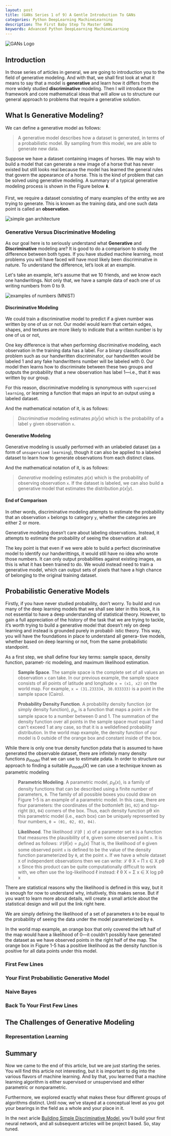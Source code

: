 ```yaml
---
layout: post
title: (GANs Series 1 of 9) A Gentle Introduction To GANs
categories: Python DeepLearning MachineLearning
description: The First Baby Step To Master GANs
keywords: Advanced Python DeepLearning MachineLearning
---
```


![GANs Logo](/images/blog/deep-learning.png)


## Introduction

In those series of articles in general, we are going to introduction you to the field of 
generative modeling. And with that, we shall first look at what it means to say that 
a model is **generative** and learn how it differs from the more widely studied 
**discriminative** modeling. Then I will introduce the framework and core 
mathematical ideas that will allow us to structure our general
approach to problems that require a generative solution.

## What Is Generative Modeling?

We can define a generative model as follows:
 > A generative model describes how a dataset is generated, in terms of a probabilistic model. 
By sampling from this model, we are able to generate new data.

Suppose we have a dataset containing images of horses. We may wish to build a model that 
can generate a new image of a horse that has never existed but still looks real 
because the model has learned the general rules that govern the appearance 
of a horse. This is the kind of problem that can be solved using 
generative modeling.
A summary of a typical generative modeling process is shown in the Figure below ⬇️.

First, we require a dataset consisting of many examples of the entity we are trying to
generate. This is known as the training data, and one such data point is called an
**observation**.

![simple gan architecture](/images/blog/intorduction-to-gan-example-01.png)

### Generative Versus Discriminative Modeling

As our goal here is to seriously understand what **Generative** and **Discriminative** modeling are? It is good to do a comparison to study the difference between both types.
If you have studied machine learning, most problems you will have faced will have most likely been discriminative in nature. To understand the difference, let’s look at an example.

Let's take an example, let's assume that we 10 friends, and we know each one handwritings. Not only that, we have a sample data of each one of us writing numbers from 0 to 9.

![examples of numbers (MNIST)](/images/blog/Example-images-from-the-MNIST-dataset.png)

#### Discriminative Modeling
We could train a discriminative model to predict if a given number was written by one of us or not. Our model would learn that certain edges, shapes, and textures are more likely to indicate that a written number is by one of us or not,

One key difference is that when performing discriminative modeling, each observation in the training data has a label. For a binary classification problem such as our handwritten discriminator, our handwritten would be labeled 1 and any fake handwrittens number will be labeled with 0.
Our model then learns how to discriminate between these two groups and outputs the probability that a new observation has label 1—i.e., that it was written by our group.

For this reason, discriminative modeling is synonymous with `supervised learning`, or learning a function that maps an input to an output using a labeled dataset.

And the mathematical notation of it, is as follows:
> *Discriminative* modeling estimates $p(y|x)$ which is the probability of a label `y` given observation `x`.

#### Generative Modeling
Generative modeling is usually performed with an unlabeled dataset (as a form of `unsupervised learning`), though it can also be applied to a labeled dataset to learn how to generate observations from each distinct class.

And the mathematical notation of it, is as follows:
> *Generative* modeling estimates $p(x)$ which is the probability of observing observation `x`. If the dataset is labeled, we can also build a generative model that estimates the distribution $p(x|y)$.


#### End of Comparison

In other words, discriminative modeling attempts to estimate the probability that an observation `x` belongs to category `y`, whether the categories are either 2 or more.

Generative modeling doesn’t care about labeling observations. Instead, it attempts to estimate the probability of seeing the observation at all.

The key point is that even if we were able to build a perfect discriminative model to identify our handwrittings, it would still have no idea who wrote those numbers. It can only output probabilities against existing images, as this is what it has been trained to do. We would instead need to train a generative model, which can output sets of pixels that have a high chance of belonging to the original
training dataset.


## Probabilistic Generative Models

Firstly, if you have never studied probability, don’t worry. To build and run many of
the deep learning models that we shall see later in this book, it is not essential to have
a deep understanding of statistical theory. However, to gain a full appreciation of the
history of the task that we are trying to tackle, it’s worth trying to build a generative
model that doesn’t rely on deep learning and instead is grounded purely in probabil‐
istic theory. This way, you will have the foundations in place to understand all genera‐
tive models, whether based on deep learning or not, from the same probabilistic
standpoint.


As a first step, we shall define four key terms: sample space, density function, paramet‐
ric modeling, and maximum likelihood estimation.

> **Sample Space**. The sample space is the complete set of all values an observation `x` can take. In our previous example, the sample space consists of all points of latitude and longitude `x = (x1, x2)` on the world map. For example, `x = (31.233334, 30.033333)` is a point in the sample space (Cairo).

> **Probability Density Function**. A probability density function (or simply density function), $p_{x}$, is a function that maps a point `x` in the sample space to a number between 0 and 1. The summation of the density function over all points in the sample space must equal 1 and can't exceed 1 at any case, so that it is a welldefined probability distribution. In the world map example, the density function of our model is 0 outside of the orange box and constant inside of the box.

While there is only one true density function pdata that is assumed to have generated the observable dataset, there are infinitely many density functions $p_{model}$ that we can use to estimate pdata. In order to structure our approach to finding a suitable $p_{model}(X)$ we can use a technique known as parametric modeling

> **Parametric Modeling**. A parametric model, $p_{θ}(x)$, is a family of density functions that can be described using a finite number of parameters, `θ`.
> The family of all possible boxes you could draw on Figure 1-5 is an example of a parametric model. In this case, there are four parameters: the coordinates of the bottomleft (`θ1`, `θ2`) and top-right (`θ3`, `θ4`) corners of the box. Thus, each density function pθ xin this parametric model (i.e., each box) can be
uniquely represented by four numbers, `θ = (θ1, θ2, θ3, θ4)`.


> **Likelihood**. The likelihood $ℒ(θ∣x)$ of a parameter set `θ` is a function that measures the plausibility of `θ`, given some observed point `x`.
> It is defined as follows: $ℒ(θ|x) = p_θ(x)$
> That is, the likelihood of `θ` given some observed point `x` is defined to be the value of the density function parameterized by `θ`, at the point `x`.
> If we have a whole dataset `X` of independent observations then we can write:
ℒ θ X = Π
x ∈ X
pθ x
Since this product can be quite computationally difficult to work with, we often use
the log-likelihood ℓ instead:
ℓ θ X = Σ
x ∈ X
log pθ x

There are statistical reasons why the likelihood is defined in this way, but it is enough for now to understand why, intuitively, this makes sense. But if you want to learn more about details, will create a small article about the statistical design and will put the link right here.

We are simply defining the likelihood of a set of parameters `θ` to be equal to the probability of seeing the data under the model parameterized by `θ`.

In the world map example, an orange box that only covered the left half of the map would have a likelihood of 0—it couldn’t possibly have generated the dataset as we have observed points in the right half of the map. The orange box in Figure 1-5 has a positive likelihood as the density function is positive for all data points under this model. 


### First Few Lines

### Your First Probabilistic Generative Model

### Naive Bayes

### Back To Your First Few Lines

## The Challenges of Generative Modeling

### Representation Learning


## Summary

Now we came to the end of this article, but we are just starting the series.
You will find this article not interesting, but it is important to dig into the various flavors of machine learning. And by that, you learned that a machine learning algorithm is either supervised or unsupervised and either parametric or nonparametric. 

Furthermore, we explored exactly what makes these four different groups of algorithms distinct. Until now, we’ve stayed at a conceptual level as you got your bearings in the field as a whole and your place in it.

In the next aricle [Building Simple Discriminative Model](go.com), you’ll build your first neural network, and all subsequent articles will be project based. So, stay tuned.


